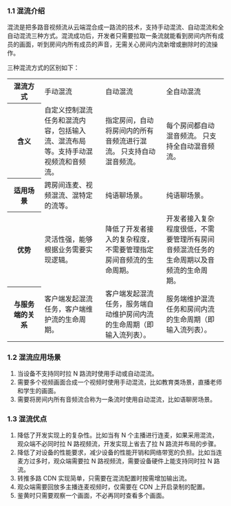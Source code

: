 ### 1.1 混流介绍

混流是把多路音视频流从云端混合成一路流的技术，支持手动混流、自动混流和全自动混流三种方式。混流成功后，开发者只需要拉取一条流就能看到房间内所有成员的画面，听到房间内所有成员的声音，无需关心房间内流新增或删除时的流操作。

三种混流方式的区别如下：

<table>
  <colgroup>
    <col width="10%">
    <col width="18%">
    <col width="18%">
    <col width="18%">
  </colgroup>
  <tbody><tr>
    <th>混流方式</th>
    <td>手动混流</td>
    <td>自动混流</td>
    <td>全自动混流</td>
  </tr>
  <tr>
    <th>含义</th>
    <td>自定义控制混流任务和混流内容，包括输入流、混流布局等。支持手动混视频流和音频流。</td>
    <td>指定房间，自动将房间内的所有音频流进行混流。 只支持自动混音频流。</td>
    <td>每个房间都自动混音频流。 只支持全自动混音频流。</td>
  </tr>
  <tr>
    <th>适用场景</th>
    <td>跨房间连麦、视频混流、混特定的流等。</td>
    <td>纯语聊场景。</td>
    <td>纯语聊场景。</td>
  </tr>
  <tr>
    <th>优势</th>
    <td>灵活性强，能够根据业务需要实现逻辑。</td>
    <td>降低了开发者接入的复杂程度，不需要管理指定房间音频流的生命周期。</td>
    <td>开发者接入复杂程度很低，不需要管理所有房间音频混流任务的生命周期以及音频流的生命周期。</td>
  </tr>
  <tr>
    <th>与服务端的关系</th>
    <td>客户端发起混流任务，客户端维护流的生命周期。</td>
    <td>客户端发起混流任务，服务端自动维护房间内流的生命周期（即输入流列表）。</td>
    <td>服务端维护混流任务和房间内流的生命周期（即输入流列表）。</td>
  </tr>
</tbody></table>


### 1.2 混流应用场景

1. 当设备不支持同时拉 N 路流时使用手动或自动混流。
2. 需要多个视频画面合成一个视频时使用手动混流，比如教育类场景，直播老师和学生的画面。
3. 需要将房间内所有音频流合称为一条流时使用自动混流，比如语聊房场景。

### 1.3 混流优点

1. 降低了开发实现上的复杂性。比如当有 N 个主播进行连麦，如果采用混流，观众端不必同时拉 N 路视频流，开发实现上省去了拉 N 路流并布局的步骤。
2. 降低了对设备的性能要求，减少设备的性能开销和网络带宽的负担。比如当连麦方过多时，观众端需要拉 N 路视频流，需要设备硬件上能支持同时拉 N 路流。
3. 转推多路 CDN 实现简单，只需要在混流配置时按需增加输出流。
4. 观众端需要回放多主播连麦视频时，仅需要在 CDN 上开启录制的配置。
5. 鉴黄时只需要观察一个画面，不必再同时查看多个画面。









